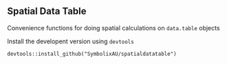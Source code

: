 
## Spatial Data Table

Convenience functions for doing spatial calculations on `data.table` objects


Install the developent version using `devtools`

```
devtools::install_github("SymbolixAU/spatialdatatable")
```

